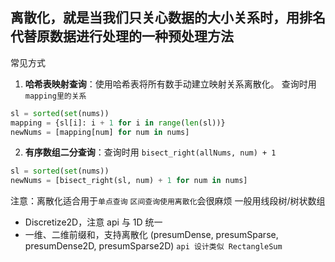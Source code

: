 ## 离散化，就是当我们只关心数据的大小关系时，用排名代替原数据进行处理的一种预处理方法

常见方式

1. **哈希表映射查询**：使用哈希表将所有数手动建立映射关系离散化。
   查询时用 `mapping里的关系`

```Python
sl = sorted(set(nums))
mapping = {sl[i]: i + 1 for i in range(len(sl))}
newNums = [mapping[num] for num in nums]
```

2. **有序数组二分查询**：查询时用 `bisect_right(allNums, num) + 1`

```Python
sl = sorted(set(nums))
newNums = [bisect_right(sl, num) + 1 for num in nums]
```

注意：离散化适合用于`单点查询`
`区间查询使用离散化`会很麻烦 一般用线段树/树状数组

- Discretize2D，注意 api 与 1D 统一
- 一维、二维前缀和，支持离散化
  (presumDense, presumSparse, presumDense2D, presumSparse2D)
  `api 设计类似 RectangleSum`
